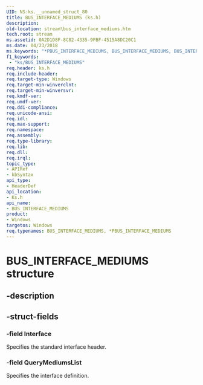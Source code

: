 ```yaml
---
UID: NS:ks.__unnamed_struct_80
title: BUS_INTERFACE_MEDIUMS (ks.h)
description: 
old-location: stream\bus_interface_mediums.htm
tech.root: stream
ms.assetid: 0A2D1D8F-8C82-4335-9FBF-4515A8DC20C1
ms.date: 04/23/2018
ms.keywords: "*PBUS_INTERFACE_MEDIUMS, BUS_INTERFACE_MEDIUMS, BUS_INTERFACE_MEDIUMS structure [Streaming Media Devices], PBUS_INTERFACE_MEDIUMS, PBUS_INTERFACE_MEDIUMS structure pointer [Streaming Media Devices], ks/BUS_INTERFACE_MEDIUMS, ks/PBUS_INTERFACE_MEDIUMS, stream.bus_interface_mediums"
f1_keywords:
 - "ks/BUS_INTERFACE_MEDIUMS"
req.header: ks.h
req.include-header: 
req.target-type: Windows
req.target-min-winverclnt: 
req.target-min-winversvr: 
req.kmdf-ver: 
req.umdf-ver: 
req.ddi-compliance: 
req.unicode-ansi: 
req.idl: 
req.max-support: 
req.namespace: 
req.assembly: 
req.type-library: 
req.lib: 
req.dll: 
req.irql: 
topic_type:
- APIRef
- kbSyntax
api_type:
- HeaderDef
api_location:
- Ks.h
api_name:
- BUS_INTERFACE_MEDIUMS
product:
- Windows
targetos: Windows
req.typenames: BUS_INTERFACE_MEDIUMS, *PBUS_INTERFACE_MEDIUMS
---
```


# BUS_INTERFACE_MEDIUMS structure


## -description





## -struct-fields




### -field Interface

Specifies the standard interface header.


### -field QueryMediumsList

Specifies the interface definition.

